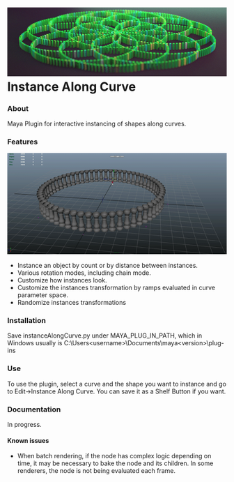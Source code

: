 
![Screenshot](screenshot.png)
Instance Along Curve
==================

### About
Maya Plugin for interactive instancing of shapes along curves.

### Features
![Features1](iac_1.gif)
* Instance an object by count or by distance between instances.
* Various rotation modes, including chain mode.
* Customize how instances look.
* Customize the instances transformation by ramps evaluated in curve parameter space.
* Randomize instances transformations

### Installation

Save instanceAlongCurve.py under MAYA_PLUG_IN_PATH, which in Windows usually is C:\Users\<username>\Documents\maya\<version>\plug-ins

### Use
To use the plugin, select a curve and the shape you want to instance and go to Edit->Instance Along Curve. You can save it as a Shelf Button if you want.


### Documentation

In progress.

#### Known issues
* When batch rendering, if the node has complex logic depending on time, it may be necessary to bake the node and its children. In some renderers, the node is not being evaluated each frame.
